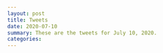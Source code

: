 ```yaml
---
layout: post
title: Tweets
date: 2020-07-10
summary: These are the tweets for July 10, 2020.
categories:
---
```


